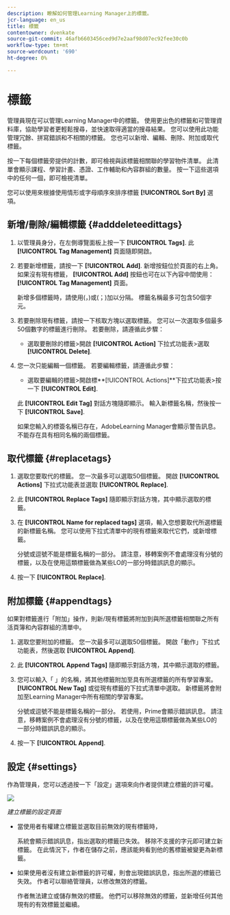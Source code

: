 ```yaml
---
description: 瞭解如何管理Learning Manager上的標籤。
jcr-language: en_us
title: 標籤
contentowner: dvenkate
source-git-commit: 46afb6603456ced9d7e2aaf98d07ec92fee30c0b
workflow-type: tm+mt
source-wordcount: '690'
ht-degree: 0%

---
```




# 標籤

管理員現在可以管理Learning Manager中的標籤。 使用更出色的標籤和可管理資料庫，協助學習者更輕鬆搜尋，並快速取得適當的搜尋結果。 您可以使用此功能管理冗餘、拼寫錯誤和不相關的標籤。 您也可以新增、編輯、刪除、附加或取代標籤。

按一下每個標籤旁提供的計數，即可檢視與該標籤相關聯的學習物件清單。 此清單會顯示課程、學習計畫、憑證、工作輔助和內容群組的數量。 按一下這些選項中的任何一個，即可檢視清單。

您可以使用來根據使用情形或字母順序來排序標籤 **[!UICONTROL Sort By]** 選項。

## 新增/刪除/編輯標籤 {#adddeleteedittags}

1. 以管理員身分，在左側導覽面板上按一下 **[!UICONTROL Tags]**. 此 **[!UICONTROL Tag Management]** 頁面隨即開啟。
1. 若要新增標籤，請按一下 **[!UICONTROL Add]**. 新增按鈕位於頁面的右上角。 如果沒有現有標籤， **[!UICONTROL Add]** 按鈕也可在以下內容中間使用： **[!UICONTROL Tag Management]** 頁面。

   新增多個標籤時，請使用(，)或(；)加以分隔。 標籤名稱最多可包含50個字元。

1. 若要刪除現有標籤，請按一下核取方塊以選取標籤。 您可以一次選取多個最多50個數字的標籤進行刪除。 若要刪除，請遵循此步驟：

   * 選取要刪除的標籤>開啟 **[!UICONTROL Action]** 下拉式功能表>選取 **[!UICONTROL Delete]**.

1. 您一次只能編輯一個標籤。 若要編輯標籤，請遵循此步驟：

   * 選取要編輯的標籤>開啟標**[!UICONTROL Actions]**下拉式功能表>按一下 **[!UICONTROL Edit]**.

   此 **[!UICONTROL Edit Tag]** 對話方塊隨即顯示。 輸入新標籤名稱，然後按一下 **[!UICONTROL Save]**.

   如果您輸入的標簽名稱已存在，AdobeLearning Manager會顯示警告訊息。 不能存在具有相同名稱的兩個標籤。

## 取代標籤 {#replacetags}

1. 選取您要取代的標籤。 您一次最多可以選取50個標籤。 開啟 **[!UICONTROL Actions]** 下拉式功能表並選取 **[!UICONTROL Replace]**.
1. 此 **[!UICONTROL Replace Tags]** 隨即顯示對話方塊，其中顯示選取的標籤。

1. 在 **[!UICONTROL Name for replaced tags]** 選項，輸入您想要取代所選標籤的新標籤名稱。 您可以使用下拉式清單中的現有標籤來取代它們，或新增標籤。

   分號或逗號不能是標籤名稱的一部分。  請注意，移轉案例不會處理沒有分號的標籤，以及在使用這類標籤做為某些LO的一部分時錯誤訊息的顯示。

1. 按一下 **[!UICONTROL Replace]**.

## 附加標籤 {#appendtags}

如果對標籤進行「附加」操作，則新/現有標籤將附加到與所選標籤相關聯之所有活頁簿和內容群組的清單中。

1. 選取您要附加的標籤。 您一次最多可以選取50個標籤。 開啟「動作」下拉式功能表，然後選取 **[!UICONTROL Append]**.
1. 此  **[!UICONTROL Append Tags]** 隨即顯示對話方塊，其中顯示選取的標籤。
1. 您可以輸入「 」的名稱，將其他標籤附加至具有所選標籤的所有學習專案。 **[!UICONTROL New Tag]** 或從現有標籤的下拉式清單中選取。 新標籤將會附加至Learning Manager中所有相關的學習專案。

   分號或逗號不能是標籤名稱的一部分。 若使用，Prime會顯示錯誤訊息。 請注意，移轉案例不會處理沒有分號的標籤，以及在使用這類標籤做為某些LO的一部分時錯誤訊息的顯示。

1. 按一下 **[!UICONTROL Append]**.

## 設定 {#settings}

作為管理員，您可以透過按一下「設定」選項來向作者提供建立標籤的許可權。

![](assets/unknown-1.jpeg)

*建立標籤的設定頁面*

* 當使用者有權建立標籤並選取目前無效的現有標籤時，

  系統會顯示錯誤訊息，指出選取的標籤已失效。 移除不支援的字元即可建立新標籤。 在此情況下，作者在儲存之前，應該能夠看到他的舊標籤被變更為新標籤。

* 如果使用者沒有建立新標籤的許可權，則會出現錯誤訊息，指出所選的標籤已失效。 作者可以聯絡管理員，以修改無效的標籤。

  作者無法建立或儲存無效的標籤。 他們可以移除無效的標籤，並新增任何其他現有的有效標籤並繼續。
